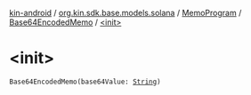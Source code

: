 [kin-android](../../../index.md) / [org.kin.sdk.base.models.solana](../../index.md) / [MemoProgram](../index.md) / [Base64EncodedMemo](index.md) / [&lt;init&gt;](./-init-.md)

# &lt;init&gt;

`Base64EncodedMemo(base64Value: `[`String`](https://kotlinlang.org/api/latest/jvm/stdlib/kotlin/-string/index.html)`)`